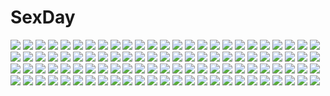 # SexDay
![](https://konachan.com/jpeg/fa8e2734899c55723e90582b3c791f95/Konachan.com%20-%20154452%20aaaa%20blue_eyes%20blue_hair%20breasts%20nipples%20no_bra%20white.jpg)
![](https://konachan.com/image/a81d876e5b7b952725e44506a1cfecfc/Konachan.com%20-%205828%202girls%20black_hair%20breasts%20cleavage%20hanehane_kiro%20original%20sword%20weapon.jpg)
![](https://konachan.com/image/3db0fc4c67978afbd1832e91c6dc5a9a/Konachan.com%20-%2051278%20kino_hitoshi%20underwear.jpg)
![](https://konachan.com/image/e0043d27f21d177fb69133933128d0f2/Konachan.com%20-%2093820%20hatsune_miku%20thighhighs%20vocaloid.jpg)
![](https://konachan.com/jpeg/15783de6c732434769797931190eee34/Konachan.com%20-%20124160%20blue_eyes%20blush%20breasts%20close%20fang%20game_cg%20happoubi_jin%20kagarino_kirie%20long_hair%20nipples%20omega_star%20open_shirt%20twintails%20vampire%20wet%20white_hair.jpg)
![](https://konachan.com/image/85b44474fea8644737684277f719dbd1/Konachan.com%20-%20251145%20blush%20elbow_gloves%20glasses%20gloves%20male%20mirokuji_yuuya%20no.18%20pink_hair%20purple_eyes%20purple_hair%20re%3Acreators%20shirt%20short_hair%20sunglasses%20twintails%20wand.jpg)
![](https://konachan.com/image/e9227f544f54f42b88521c869be0b26c/Konachan.com%20-%20129802%20flowers%20kagamine_rin%20sazanami_shione%20vocaloid.jpg)
![](https://konachan.com/image/78f5efe22da2d24274cd6a4dd9427ac9/Konachan.com%20-%20204396%20blush%20boots%20brown_eyes%20brown_hair%20dress%20flowers%20green_eyes%20hat%20honda_mio%20idolmaster%20long_hair%20orange_eyes%20shibuya_rin%20short_hair%20skirt%20uniform%20white.jpg)
![](https://konachan.com/image/762cbc9392f48dc98cca9b412eead2dc/Konachan.com%20-%20157748%20blue_eyes%20blue_hair%20boots%20bow%20building%20clouds%20dress%20hat%20original%20sky%20wu_ba_pin.jpg)
![](https://konachan.com/jpeg/1588bb6617a436955d5c59e0a1a6ee5c/Konachan.com%20-%20153090%20group%20hatsune_miku%20kagamine_len%20kagamine_rin%20male%20megurine_luka%20shunkashuutou%20vocaloid.jpg)
![](https://konachan.com/image/816c4dad1a21b49764f37e902c1f91d5/Konachan.com%20-%20182180%20mahouka_koukou_no_rettousei%20shiba_miyuki%20shiba_tatsuya%20toiifo.jpg)
![](https://konachan.com/jpeg/3ca02b2954154fd7f2ffd8f7a481727c/Konachan.com%20-%20260782%20anthropomorphism%20azur_lane%20cleveland_%28azur_lane%29%20kuroi_susumu%20parody%20sunglasses.jpg)
![](https://konachan.com/image/e365e43b90cb06dc4a66af4d22b6f75f/Konachan.com%20-%20236033%20aqua_eyes%20black_hair%20blue_eyes%20breasts%20brown_eyes%20brown_hair%20bunnygirl%20cleavage%20glasses%20gokou_ruri%20group%20loli%20long_hair%20pantyhose%20short_hair.jpg)
![](https://konachan.com/image/e6d14298d0251fbc657f29b22dd717d1/Konachan.com%20-%20199963%20anthropomorphism%20blue_eyes%20couch%20gengetsu_chihiro%20hibiki_%28kancolle%29%20kantai_collection%20loli%20stockings%20white_hair.jpg)
![](https://konachan.com/image/c9b255f4c12796e15f95b89713703e59/Konachan.com%20-%20215152%20ass%20chain%20garter_belt%20hc%20nopan%20original%20pink_eyes%20pointed_ears%20skirt%20stockings%20thighhighs%20white_hair%20wings.jpg)
![](https://konachan.com/jpeg/e4045ebb545527161651148f2a1eca09/Konachan.com%20-%20143656%20akizuki_tsukasa%20breasts%20game_cg%20group%20haruno_tsubame%20karasuma_miyako%20minato_miu%20nipples%20nude%20onsen%20petals%20sakura_sakimashita%20sorahane.jpg)
![](https://konachan.com/jpeg/51366a51e15d090916d4821868f3d659/Konachan.com%20-%20260044%20alice_soft%20aqua_eyes%20aqua_hair%20choukou_shinki_ixseal%20ellis_xillia%20game_cg%20headband%20long_hair%20school_uniform%20tagme_%28artist%29%20tie.jpg)
![](https://konachan.com/image/45c13142385c1842c02b2c15db4fe129/Konachan.com%20-%20240718%20anthropomorphism%20blush%20braids%20breasts%20brown_hair%20garter_belt%20gloves%20green_eyes%20long_hair%20navel%20nipples%20no_bra%20panties%20tie%20underwear%20yoshi_tama.jpg)
![](https://konachan.com/image/849408eea22c6de84d70463fe3f52697/Konachan.com%20-%2060541%20green_eyes%20green_hair%20hrd%20saya%20saya_no_uta.jpg)
![](https://konachan.com/image/b43e44c06f574fe8f6bb2e416914e442/Konachan.com%20-%20182394%20blue_eyes%20brown_hair%20building%20higurashi_no_naku_koro_ni%20maebara_keiichi%20ryuuguu_rena%20school_uniform%20short_hair%20sunset%20tomohi%20watermark.jpg)
![](https://konachan.com/image/9ec92f208f25a6555dd6dc66e30a50cf/Konachan.com%20-%2012775%20herikawa_koishi%20kazami_mizuho%20morino_ichigo%20onegai_teacher%20please_teacher.jpg)
![](https://konachan.com/image/fb01db540468eba7b8d9b3bea20bf150/Konachan.com%20-%2048150%20rozen_maiden%20suigintou.jpg)
![](https://konachan.com/image/b5c5398f17e7bc8996718bafa23036a9/Konachan.com%20-%20129966%20blue_eyes%20collar%20gothic%20jeffr%20long_hair%20panty_%26_stocking_with_garterbelt%20stocking_%28character%29%20sword%20weapon%20wings.jpg)
![](https://konachan.com/image/f38ec8c71f0631a0735cd6af12e11ffc/Konachan.com%20-%20102756%20glasses%20headphones%20nico_nico_singer.jpg)
![](https://konachan.com/image/236ca7e64d5523bfa3fddc61a9c44539/Konachan.com%20-%20120491%20anal%20black_eyes%20breasts%20brown_hair%20censored%20fingering%20game_cg%20long_hair%20nipples%20open_shirt%20panties%20pussy%20pussy_juice%20underboob%20underwear%20wet.jpg)
![](https://konachan.com/image/f5918530068bba47392d63cb97bbf227/Konachan.com%20-%20242570%20animal_ears%20ass%20elbow_gloves%20fate_grand_order%20fate_%28series%29%20gloves%20mash_kyrielight%20rabbit_%28tukenitian%29%20tail%20thighhighs.jpg)
![](https://konachan.com/image/772c8dda6a9ef7f2eda89d5ebbb0b37d/Konachan.com%20-%20243658%202girls%20animal%20animal_ears%20anthropomorphism%20aqua_eyes%20atdan%20azur_lane%20bird%20bow%20clouds%20flowers%20gray_hair%20jpeg_artifacts%20long_hair%20sky%20stars%20water.jpg)
![](https://konachan.com/image/7f3fccf5c0c55f5ddb7e051e60615590/Konachan.com%20-%2023181%20animal%20barasui%20duplicate%20ferret%20ichigo_mashimaro%20itou_chika%20itou_nobue%20john%20matsuoka_miu%20sakuragi_matsuri%20swimsuit.jpg)
![](https://konachan.com/image/12c87d5c2e2cb7110578cc13430fdb6d/Konachan.com%20-%20247282%20green_eyes%20green_hair%20hatsune_miku%20kitazan%20suna_no_wakusei_%28vocaloid%29%20sunglasses%20twintails%20vocaloid.jpg)
![](https://konachan.com/jpeg/13dc9319c3427d81dc9fa3d8d9b1bbd2/Konachan.com%20-%20200458%202girls%20anthropomorphism%20book%20boots%20breasts%20chain%20cleavage%20drink%20fujita_%28condor%29%20glasses%20purple_eyes%20purple_hair%20short_hair%20thighhighs%20wink%20yellow_eyes.jpg)
![](https://konachan.com/image/b8dfefe420fb517cf6d490261bf0aaef/Konachan.com%20-%20130108%20blue_eyes%20bon%20medicine_melancholy%20tagme%20touhou.jpg)
![](https://konachan.com/image/6848ae448524ed0f91e71a775fe6c236/Konachan.com%20-%20255898%20brown_eyes%20brown_hair%20clouds%20crying%20kneehighs%20mamigo%20original%20scenic%20school_uniform%20short_hair%20skirt%20sky%20sunset%20tears%20water.jpg)
![](https://konachan.com/image/b632ba59c5d3edec9c8dbb0fdf4d9f82/Konachan.com%20-%2033743%20gun%20lisa_vixen%20routes%20weapon.jpg)
![](https://konachan.com/image/72df79e9a420c4f16209821696e4d5b3/Konachan.com%20-%20192100%20ainili%20animal_ears%20blush%20breasts%20collar%20nipples%20no_bra%20open_shirt%20original%20panties%20skirt%20thighhighs%20underwear%20undressing%20wet.jpg)
![](https://konachan.com/image/bc9d89710104431e438aa718b9e669d9/Konachan.com%20-%20156611%20armor%20blonde_hair%20dragon%20hat%20long_hair%20magic%20original%20pixiv_fantasia%20staff%20sword%20todee%20weapon%20white_hair.jpg)
![](https://konachan.com/image/71fed372fcc79c9d91405159baf325b8/Konachan.com%20-%2078820%20brown_hair%20dress%20long_hair%20rozen_maiden%20suiseiseki.jpg)
![](https://konachan.com/jpeg/0d6b6766c6dc2e11288d3b29dbb1dacd/Konachan.com%20-%2040522%20animal_ears%20brown_eyes%20brown_hair%20collar%20doggirl%20hinata_%28pure_pure%29%20pure_pure%20red%20sakurazawa_izumi%20short_hair%20tail.jpg)
![](https://konachan.com/image/ff9258f9405bc9a4ac12273230ab3463/Konachan.com%20-%20186323%20breasts%20cleavage%20compile_heart%20date_a_live%20game_cg%20izayoi_miku%20nude%20sting%20tsunako.jpg)
![](https://konachan.com/image/aea23805858057624c044c6eb1e284ff/Konachan.com%20-%20302339%202girls%20breasts%20cake%20dress%20flowers%20food%20fruit%20gloves%20goth-loli%20long_hair%20nipples%20nude%20original%20red_eyes%20rose%20strawberry%20twintails%20white_hair%20yuri.jpg)
![](https://konachan.com/jpeg/6ced42dcbbeb8c03f5c17a45aac63798/Konachan.com%20-%20113123%20ipod%20parody%20sailor_moon%20silhouette%20tsukino_usagi.jpg)
![](https://konachan.com/image/97a79f001261b841e0188c279ff49e09/Konachan.com%20-%2087868%20cameltoe%20fukunaga_kazuhiro%20garter_belt%20hat%20pink_hair%20saigyouji_yuyuko%20short_hair%20thighhighs%20touhou%20wink.jpg)
![](https://konachan.com/jpeg/e1989f78de6030bc509951f6ffc27e5b/Konachan.com%20-%20220689%20aliasing%20blue_hair%20blush%20censored%20cum%20japanese_clothes%20original%20penis%20pubic_hair%20purple_eyes%20souji_hougu%20waifu2x.jpg)
![](https://konachan.com/image/85929f35c667c32cf1244a91ad6d4456/Konachan.com%20-%2036602%20brown_eyes%20brown_hair%20clannad%20furukawa_nagisa%20key%20logo%20school_uniform%20short_hair%20zoom_layer.jpg)
![](https://konachan.com/image/5a9a89dc6273ef4f4f187aa5464e1eda/Konachan.com%20-%20121615%202girls%20fan%20flowers%20hat%20jinni%20katana%20konpaku_youmu%20monochrome%20myon%20saigyouji_yuyuko%20short_hair%20sword%20tears%20touhou%20tree%20weapon.jpg)
![](https://konachan.com/image/f70b9499e71d8e809742bb774f19bbcb/Konachan.com%20-%20306191%20armor%20black_hair%20breasts%20cleavage%20couch%20elbow_gloves%20final_fantasy%20gibagiba%20gloves%20long_hair%20navel%20ponytail%20red_eyes%20skirt%20thighhighs%20tifa_lockhart.jpg)
![](https://konachan.com/image/2015d4b50d02a6e49db9dee8748ba046/Konachan.com%20-%2063957%20blush%20censored%20cum%20favorite%20fellatio%20game_cg%20orange_eyes%20ototsu_yume%20panties%20penis%20ribbons%20shida_kazuhiro%20short_hair%20topless%20underwear%20white_hair.jpg)
![](https://konachan.com/image/5596290877d29c91966afdd6da848a12/Konachan.com%20-%20276894%20ass%20bed%20blush%20brown_eyes%20cameltoe%20cheria_barnes%20clouds%20n.g.%20night%20panties%20pink_hair%20sky%20tales_of_graces%20twintails%20underwear.jpg)
![](https://konachan.com/jpeg/5903a59a96d009821954319810a438fd/Konachan.com%20-%20198471%20apple%20aqua_%28konosuba%29%20bed%20blue_eyes%20blue_hair%20food%20fruit%20kono_subarashii_sekai_ni_shukufuku_wo%21%20kurripu%20long_hair.jpg)
![](https://konachan.com/image/ee7159be222d1c08790bd0d18b88dc86/Konachan.com%20-%20192642%20black_hair%20fate_%28series%29%20fate_stay_night%20green_eyes%20long_hair%20makesi%20pantyhose%20skirt%20tattoo%20tohsaka_rin%20twintails.jpg)
![](https://konachan.com/jpeg/80fb78b8c9bf5015c37794527a24a5dc/Konachan.com%20-%20180099%20blue_hair%20bow%20game_cg%20hexenhaus%20himeyanagi_sara%20iroha_%28unyun%29%20kneehighs%20koi_suru_kimochi_no_hanakotoba%20long_hair%20purple_eyes%20school_uniform.jpg)
![](https://konachan.com/image/adc9e5d0fc5d0c092409d077017358f9/Konachan.com%20-%2099055%20mahou_shoujo_madoka_magica%20mitsu_plus.jpg)
![](https://konachan.com/image/c21eda47a13071bac880d24c73d56f7d/Konachan.com%20-%20186235%20hatsune_miku%20mai_mugi%20vocaloid.jpg)
![](https://konachan.com/image/c9dac318bee2d44ff5d378272f4e1d46/Konachan.com%20-%2097001%20black_hair%20dress%20flowers%20hat%20long_hair%20summer_dress%20white%20yellow_eyes.jpg)
![](https://konachan.com/image/e34cb7c644a1d2e1577b05703c5bf300/Konachan.com%20-%209445%20da_capo%20da_capo_ii%20hanasaki_akane%20tsukishima_koko%20yukimura_anzu.jpg)
![](https://konachan.com/jpeg/80d4b8e1d2338a18605aa8510d708336/Konachan.com%20-%20148527%20aqua_eyes%20blonde_hair%20bodysuit%20erect_nipples%20eyepatch%20long_hair%20neon_genesis_evangelion%20saburou_%28hgmg%29%20skintight%20soryu_asuka_langley%20white.jpg)
![](https://konachan.com/image/700c760d2ede489324d6258740ba701a/Konachan.com%20-%20210080%20aliasing%20breasts%20butterfly%20cleavage%20headdress%20horns%20long_hair%20original%20pack_er_5%20purple_eyes%20purple_hair%20scarf%20staff%20tail%20white%20witch.jpg)
![](https://konachan.com/image/8694a8555a20476b0858c4dd141138ab/Konachan.com%20-%20290282%200208ramune%20bath%20bathtub%20breast_hold%20breasts%20close%20cropped%20idolmaster%20idolmaster_million_live%21%20nipples%20nude%20toyokawa_fuuka.jpg)
![](https://konachan.com/jpeg/85f2149de0bca9dbb1821051129f96b9/Konachan.com%20-%20206396%20ass%20black_hair%20blue_eyes%20book%20chuablesoft%20game_cg%20goshogawara_yuuki%20k-ko%20long_hair%20ponytail%20thighhighs%20twintails%20waitress.jpg)
![](https://konachan.com/image/9ec30f8f8e3f01742defea3d501f333e/Konachan.com%20-%2026276%20edward_elric%20fire%20fullmetal_alchemist%20roy_mustang.jpg)
![](https://konachan.com/jpeg/4f4df864eabc3070eb27b31d3ff0df5a/Konachan.com%20-%20244534%20akabeisoft3%20akizora_momiji%20anus%20black_hair%20blush%20breasts%20censored%20cum%20game_cg%20long_hair%20male%20nipples%20nude%20penis%20pussy%20sex%20short_hair%20spread_legs%20wet.jpg)
![](https://konachan.com/jpeg/b754377ed95de83564f64fafd37e5baa/Konachan.com%20-%20245775%202girls%20ass%20ball%20barefoot%20beach%20bikini%20blush%20bow%20breasts%20building%20city%20clouds%20drink%20flowers%20food%20fruit%20jianren%20navel%20phone%20pink_eyes%20sky%20swimsuit%20water.jpg)
![](https://konachan.com/image/2d3ceead92e74f3ddf1b1db10e6b1c83/Konachan.com%20-%20182796%20black_hair%20blonde_hair%20blush%20eyepatch%20green_eyes%20hat%20kamijou_touma%20long_hair%20othinus%20snow%20to_aru_majutsu_no_index%20witch_hat%20yuuri_nayuta.jpg)
![](https://konachan.com/image/30ab035c2d8be38622aa546c8c41ee27/Konachan.com%20-%2042680%20all_male%20bleach%20headphones%20kurosaki_ichigo%20male%20polychromatic%20yellow.jpg)
![](https://konachan.com/image/3983abd9ae697f3a82099a7cbfc8af27/Konachan.com%20-%2063501%20favorite%20game_cg%20hoshizora_no_memoria%20tagme.jpg)
![](https://konachan.com/image/b1756f6114a379c2ff92cdee26c8434e/Konachan.com%20-%2091805%20aki_minoriko%20aki_shizuha%20blonde_hair%20hat%20letty_whiterock%20touhou%20yume_shokunin.jpg)
![](https://konachan.com/jpeg/0939dbb9c3fdd9a97112877a46bdf006/Konachan.com%20-%20306345%20blush%20breasts%20catgirl%20dark_skin%20fang%20flowers%20long_hair%20navel%20nipples%20ogino_atsuki%20original%20red_eyes%20waifu2x%20white_hair%20wristwear.jpg)
![](https://konachan.com/image/ff1803492952a878a7b192960f0e4050/Konachan.com%20-%20227663%202girls%20animal_ears%20ano_hito%20bunny_ears%20bunnygirl%20original.jpg)
![](https://konachan.com/jpeg/e7cb03b62f433d308af221ab80fcad2f/Konachan.com%20-%20207567%202girls%20ass%20blush%20breasts%20censored%20cum%20game_cg%20glace%20haneshiro_amane%20long_hair%20nipples%20panties%20pussy%20saeki_nao%20school_uniform%20tagme%20underwear.jpg)
![](https://konachan.com/image/407a655195ff0fb20d445351fd38eba5/Konachan.com%20-%20102087%20hakurei_reimu%20japanese_clothes%20miko%20pasutel%20touhou.jpg)
![](https://konachan.com/jpeg/02ef7757af702b57f438f7ddfac0c973/Konachan.com%20-%20299119%20blush%20breasts%20gray_hair%20hat%20japanese_clothes%20ke-ta%20long_hair%20mononobe_no_futo%20nipples%20purple_eyes%20pussy%20scan%20third-party_edit%20touhou%20uncensored%20wink.jpg)
![](https://konachan.com/jpeg/6677c81a34c4b863fb1a9dbb5f9c7716/Konachan.com%20-%20101980%20brown_hair%20game_cg%20hat%20hug%20kudoriya_fuuka%20renai_saimin%20school_uniform.jpg)
![](https://konachan.com/jpeg/8efdf8597b05628fbeae74c829bb1595/Konachan.com%20-%20231307%20dress%20dualscreen%20goth-loli%20group%20lolita_fashion%20moemoe3345%20original%20third-party_edit%20white.jpg)
![](https://konachan.com/image/8b1d26f8821b482cad6d5470d654d3e4/Konachan.com%20-%2065443%20animal%20bird%20flowers%20mugon%20original%20water.jpg)
![](https://konachan.com/image/f657d445bdb0c1afcd8166ce56b7a8a4/Konachan.com%20-%2090321%20just_be_friends_%28vocaloid%29%20megurine_luka%20vocaloid%20yunomi.jpg)
![](https://konachan.com/image/078d263439159c06a9463b65da906cb7/Konachan.com%20-%2044501%20animal_ears%20ass%20catgirl%20nipples%20nopan%20skirt%20skirt_lift%20tagme.jpg)
![](https://konachan.com/jpeg/4e209afd057760e2506563ee30efbaae/Konachan.com%20-%20267161%20amagiri_yune%20amairo_islenauts%20black_hair%20blush%20breasts%20game_cg%20green_eyes%20long_hair%20muririn%20navel%20nipples%20nude%20wet%20yuzusoft.jpg)
![](https://konachan.com/jpeg/759db74237a07cdd90dd6d18bdc2fe9e/Konachan.com%20-%20197361%20blonde_hair%20blue%20blue_eyes%20blush%20breasts%20cleavage%20elbow_gloves%20gloves%20gradient%20long_hair%20metroid%20ponytail%20samus_aran%20swimsuit%20thighhighs.jpg)
![](https://konachan.com/image/01959f64c5c7546f2fa6c7f7a5d67e96/Konachan.com%20-%20157622%20ao_usagi%20black_hair%20blush%20breasts%20hakurei_reimu%20japanese_clothes%20loli%20miko%20nipples%20tears%20topless%20touhou.jpg)
![](https://konachan.com/image/66041126356d3720559fba24d24994f1/Konachan.com%20-%2073163%20long_hair%20purple_hair%20signed%20tinkle%20wings.jpg)
![](https://konachan.com/image/019dcb2f39aed7dd313379dd92d55f15/Konachan.com%20-%20130077%20gabaisuito-n%20hatsune_miku%20vocaloid.jpg)
![](https://konachan.com/image/30e3b9f38485b96ef4530a1f0d9ba04e/Konachan.com%20-%20242213%20barefoot%20hori_shin%20original%20short_hair.jpg)
![](https://konachan.com/image/86da38333b7b908a919d46af108a602c/Konachan.com%20-%2071151%20blonde_hair%20brown_hair%20food%20hat%20long_hair%20maribel_han%20short_hair%20taiyaki%20touhou%20usami_renko.jpg)
![](https://konachan.com/image/d5b9d9b7e3470568e976585122a0ed26/Konachan.com%20-%20150703%20barefoot%20blue_eyes%20breasts%20cleavage%20collar%20hat%20khalitzburg%20poison%20red_hair%20shorts%20street_fighter%20underboob%20white.jpg)
![](https://konachan.com/image/1f56912b08dd4eee33ce8ed3de4cd21b/Konachan.com%20-%207286%20animal_ears%20catgirl%20gagraphic%20gun%20itokatsu%20logo%20weapon%20zoom_layer.jpg)
![](https://konachan.com/image/335316db8a7682fc347ba55aed7bdd5a/Konachan.com%20-%20294095%20breasts%20cameltoe%20choker%20couch%20glasses%20green_eyes%20long_hair%20no_bra%20open_shirt%20original%20panties%20shirt%20skirt%20thighhighs%20underwear%20upskirt%20watermark%20wink.jpg)
![](https://konachan.com/jpeg/24737ec0a29c12728efd97f921cdb992/Konachan.com%20-%20232300%20all_male%20book%20glasses%20gray_hair%20green_eyes%20male%20original%20paper%20short_hair%20srb7606.jpg)
![](https://konachan.com/jpeg/5d3b66fcebc05eb911567020ccb349c3/Konachan.com%20-%20172210%20blue_hair%20boots%20bow%20braids%20demon%20dress%20fang%20gray_hair%20group%20hat%20headdress%20koakuma%20maid%20red_eyes%20red_hair%20ribbons%20tie%20touhou%20vampire%20wings%20wink.jpg)
![](https://konachan.com/image/b877ef566ec61ebf8e30376ca48d151c/Konachan.com%20-%2014125%20brown_eyes%20brown_hair%20guilty_gear%20long_hair%20may%20pirate%20white.jpg)
![](https://konachan.com/image/7f48fce19d43cf3358b1b3a1363256d3/Konachan.com%20-%20113219%20hatsune_miku%20musou_yuchi%20twintails%20vocaloid.jpg)
![](https://konachan.com/image/7a6ce468576b0b0b8f81361fdf428bd4/Konachan.com%20-%20282144%20blue_eyes%20bones%20book%20bow%20choker%20cross%20dress%20eyepatch%20gothic%20ji_dao_ji%20long_hair%20necklace%20original%20piano%20skull%20suit%20twintails%20violin%20white_hair%20wings.jpg)
![](https://konachan.com/image/5be289bff58844ae977373dd9c46fe97/Konachan.com%20-%20176439%20animal_ears%20blush%20breasts%20bunny_ears%20bunnygirl%20cleavage%20gray_hair%20green_eyes%20haiyore%21_nyaruko-san%20long_hair%20nana_g%20nyaruko%20pantyhose%20tie%20wink.jpg)
![](https://konachan.com/jpeg/76c9966b5226b83295bfb08becc79e53/Konachan.com%20-%20271978%202girls%20aliasing%20ass%20ball%20breasts%20choker%20go-m%20headdress%20long_hair%20red_eyes%20red_hair%20short_hair%20skintight%20swimsuit%20white%20xenoblade%20yellow_eyes.jpg)
![](https://konachan.com/jpeg/9331a0a7841501e1921ea7693aa1d864/Konachan.com%20-%20246547%20aqua_eyes%20blush%20bra%20breasts%20cameltoe%20game_cg%20long_hair%20motoi_ayumu%20panties%20pink_hair%20pulltop%20ribbons%20skirt%20skirt_lift%20spread_legs%20underwear.jpg)
![](https://konachan.com/image/dd616a59ff168384d2583bc50e139ac8/Konachan.com%20-%208237%20yumeria.jpg)
![](https://konachan.com/jpeg/0cbc4e8ee2eb7c3a78491afb8d80dd9b/Konachan.com%20-%20233387%20abe_nana%20hoshimoriuta%20idolmaster%20idolmaster_cinderella_girls%20idolmaster_cinderella_girls_starlight_stage%20takagaki_kaede.jpg)
![](https://konachan.com/image/3b7651bf751824dee50db959873e83d7/Konachan.com%20-%20177947%20animal%20bird%20black_hair%20blue_eyes%20clouds%20long_hair%20nagi_no_asukara%20pantyhose%20scenic%20school_uniform%20shiodome_miuna%20sky%20stu_dts%20umbrella.jpg)
![](https://konachan.com/image/507bef1d7576ac5bbc292b92f5fe22cc/Konachan.com%20-%20251306%20bandage%20blush%20breasts%20crown%20flowers%20gloves%20green_eyes%20long_hair%20nyantype%20panties%20ponytail%20scan%20tagme_%28artist%29%20underwear%20wink%20yame_yukana.jpg)
![](https://konachan.com/jpeg/f3e245973e06f298dc0b10f9dfc279a4/Konachan.com%20-%20123646%20blush%20breasts%20brown_hair%20censored%20game_cg%20green_eyes%20kazamatsuri_hideo%20mikeou%20navel%20nipples%20nude%20onsen%20pussy%20towel%20wet.jpg)
![](https://konachan.com/image/2cc28e6ecf95625a1dfa0be3c56fbbc8/Konachan.com%20-%20145723%20blush%20breasts%20brown_hair%20cleavage%20close%20imizu_%28nitro_unknown%29%20long_hair%20mahou_sensei_negima%20open_shirt%20pink_eyes%20tatsumiya_mana.jpg)
![](https://konachan.com/image/e67ea4c5e7daaae57d6cd9a10f87ebb8/Konachan.com%20-%2078756%20bikini%20idolmaster%20jpeg_artifacts%20long_hair%20miura_azusa%20purple_hair%20red_eyes%20swimsuit.jpg)

